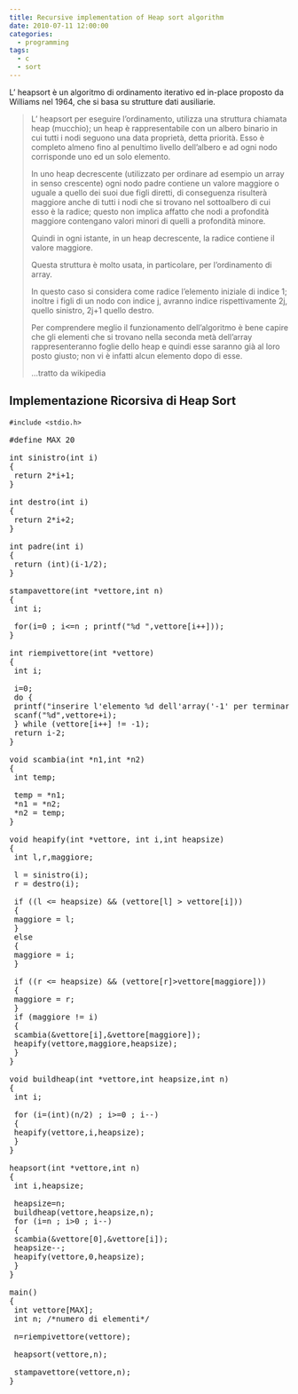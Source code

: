 ```yaml
---
title: Recursive implementation of Heap sort algorithm
date: 2010-07-11 12:00:00
categories:
  - programming
tags:
  - c
  - sort
---
```

L&#8217; heapsort è un algoritmo di ordinamento iterativo ed in-place proposto da Williams nel 1964, che si basa su strutture dati ausiliarie.

> L&#8217; heapsort per eseguire l&#8217;ordinamento, utilizza una struttura chiamata heap (mucchio); un heap è rappresentabile con un albero binario in cui tutti i nodi seguono una data proprietà, detta priorità. Esso è completo almeno fino al penultimo livello dell&#8217;albero e ad ogni nodo corrisponde uno ed un solo elemento.
>
> In uno heap decrescente (utilizzato per ordinare ad esempio un array in senso crescente) ogni nodo padre contiene un valore maggiore o uguale a quello dei suoi due figli diretti, di conseguenza risulterà maggiore anche di tutti i nodi che si trovano nel sottoalbero di cui esso è la radice; questo non implica affatto che nodi a profondità maggiore contengano valori minori di quelli a profondità minore.
>
> Quindi in ogni istante, in un heap decrescente, la radice contiene il valore maggiore.
>
> Questa struttura è molto usata, in particolare, per l&#8217;ordinamento di array.
>
> In questo caso si considera come radice l&#8217;elemento iniziale di indice 1; inoltre i figli di un nodo con indice j, avranno indice rispettivamente 2j, quello sinistro, 2j+1 quello destro.
>
> <!--more-->Per comprendere meglio il funzionamento dell&#8217;algoritmo è bene capire che gli elementi che si trovano nella seconda metà dell&#8217;array rappresenteranno foglie dello heap e quindi esse saranno già al loro posto giusto; non vi è infatti alcun elemento dopo di esse.
>
> &#8230;tratto da wikipedia

## Implementazione Ricorsiva di Heap Sort

<span style="font-family: Consolas, Monaco, monospace; font-size: 12px; line-height: 18px;">#include <stdio.h></span>

<pre lang="c">#define MAX 20

int sinistro(int i)
{
 return 2*i+1;
}

int destro(int i)
{
 return 2*i+2;
}

int padre(int i)
{
 return (int)(i-1/2);
}

stampavettore(int *vettore,int n)
{
 int i;

 for(i=0 ; i&lt;=n ; printf("%d ",vettore[i++]));
}

int riempivettore(int *vettore)
{
 int i;

 i=0;
 do {
 printf("inserire l'elemento %d dell'array('-1' per terminare): ",i+1);
 scanf("%d",vettore+i);
 } while (vettore[i++] != -1);
 return i-2;
}

void scambia(int *n1,int *n2)
{
 int temp;

 temp = *n1;
 *n1 = *n2;
 *n2 = temp;
}

void heapify(int *vettore, int i,int heapsize)
{
 int l,r,maggiore;

 l = sinistro(i);
 r = destro(i);

 if ((l &lt;= heapsize) && (vettore[l] &gt; vettore[i]))
 {
 maggiore = l;
 }
 else
 {
 maggiore = i;
 }

 if ((r &lt;= heapsize) && (vettore[r]&gt;vettore[maggiore]))
 {
 maggiore = r;
 }
 if (maggiore != i)
 {
 scambia(&vettore[i],&vettore[maggiore]);
 heapify(vettore,maggiore,heapsize);
 }
}

void buildheap(int *vettore,int heapsize,int n)
{
 int i;

 for (i=(int)(n/2) ; i&gt;=0 ; i--)
 {
 heapify(vettore,i,heapsize);
 }
}

heapsort(int *vettore,int n)
{
 int i,heapsize;

 heapsize=n;
 buildheap(vettore,heapsize,n);
 for (i=n ; i&gt;0 ; i--)
 {
 scambia(&vettore[0],&vettore[i]);
 heapsize--;
 heapify(vettore,0,heapsize);
 }
}

main()
{
 int vettore[MAX];
 int n; /*numero di elementi*/

 n=riempivettore(vettore);

 heapsort(vettore,n);

 stampavettore(vettore,n);
}</pre>

